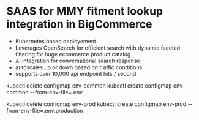 # SAAS for MMY fitment lookup integration in BigCommerce

- Kubernetes based deployement
- Leverages OpenSearch for efficient search with dynamic faceted filtering for huge ecommerce product catalog
- AI integration for conversational search response
- autoscales up or down based on traffic conditions
- supports over 10,000 api endpoint hits / second

kubectl delete configmap env-common
kubectl create configmap env-common --from-env-file=.env

kubectl delete configmap env-prod
kubectl create configmap env-prod --from-env-file=.env.production
